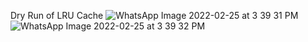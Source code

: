 Dry Run of LRU Cache 
![WhatsApp Image 2022-02-25 at 3 39 31 PM](https://user-images.githubusercontent.com/75260179/155696935-c4d03d3b-7729-40c6-90a7-3cb9c5a9cc4f.jpeg)
![WhatsApp Image 2022-02-25 at 3 39 32 PM](https://user-images.githubusercontent.com/75260179/155696948-6ff0edc8-b187-4389-ade2-d09a8e6eedbf.jpeg)
